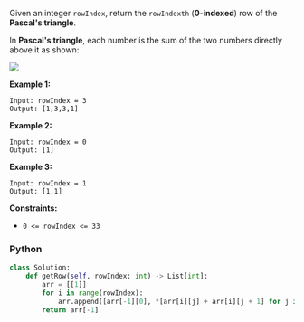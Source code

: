 Given an integer  `rowIndex`, return the  `rowIndexth`  (**0-indexed**) row of the  **Pascal's triangle**.

In  **Pascal's triangle**, each number is the sum of the two numbers directly above it as shown:

![](https://upload.wikimedia.org/wikipedia/commons/0/0d/PascalTriangleAnimated2.gif)

**Example 1:**
```
Input: rowIndex = 3
Output: [1,3,3,1]
```

**Example 2:**
```
Input: rowIndex = 0
Output: [1]
```

**Example 3:**
```
Input: rowIndex = 1
Output: [1,1]
```

**Constraints:**

-   `0 <= rowIndex <= 33`


### Python
```python
class Solution:
    def getRow(self, rowIndex: int) -> List[int]:
        arr = [[1]]
        for i in range(rowIndex):
            arr.append([arr[-1][0], *[arr[i][j] + arr[i][j + 1] for j in range(len(arr[-1]) - 1)], arr[-1][-1]])
        return arr[-1]
```
